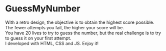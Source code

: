 # GuessMyNumber
<p>With a retro design, the objective is to obtain the highest score possible. The fewer attempts you fail, the higher your score will be. <br>
You have 20 lives to try to guess the number, but the real challenge is to try to guess it on your first attempt.<br>
I developed with HTML, CSS and JS. Enjoy it!</p>
